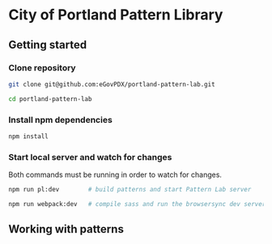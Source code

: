 # City of Portland Pattern Library

## Getting started

### Clone repository
```sh
git clone git@github.com:eGovPDX/portland-pattern-lab.git

cd portland-pattern-lab
```

### Install npm dependencies
```sh
npm install
```

### Start local server and watch for changes
Both commands must be running in order to watch for changes.
```sh
npm run pl:dev        # build patterns and start Pattern Lab server

npm run webpack:dev   # compile sass and run the browsersync dev server
```

## Working with patterns